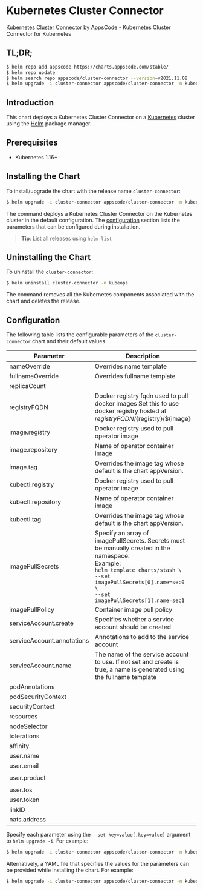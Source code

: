 # Kubernetes Cluster Connector

[Kubernetes Cluster Connector by AppsCode](https://github.com/kubeops/cluster-connector) - Kubernetes Cluster Connector for Kubernetes

## TL;DR;

```bash
$ helm repo add appscode https://charts.appscode.com/stable/
$ helm repo update
$ helm search repo appscode/cluster-connector --version=v2021.11.08
$ helm upgrade -i cluster-connector appscode/cluster-connector -n kubeops --create-namespace --version=v2021.11.08
```

## Introduction

This chart deploys a Kubernetes Cluster Connector on a [Kubernetes](http://kubernetes.io) cluster using the [Helm](https://helm.sh) package manager.

## Prerequisites

- Kubernetes 1.16+

## Installing the Chart

To install/upgrade the chart with the release name `cluster-connector`:

```bash
$ helm upgrade -i cluster-connector appscode/cluster-connector -n kubeops --create-namespace --version=v2021.11.08
```

The command deploys a Kubernetes Cluster Connector on the Kubernetes cluster in the default configuration. The [configuration](#configuration) section lists the parameters that can be configured during installation.

> **Tip**: List all releases using `helm list`

## Uninstalling the Chart

To uninstall the `cluster-connector`:

```bash
$ helm uninstall cluster-connector -n kubeops
```

The command removes all the Kubernetes components associated with the chart and deletes the release.

## Configuration

The following table lists the configurable parameters of the `cluster-connector` chart and their default values.

|         Parameter          |                                                                                                            Description                                                                                                             |             Default             |
|----------------------------|------------------------------------------------------------------------------------------------------------------------------------------------------------------------------------------------------------------------------------|---------------------------------|
| nameOverride               | Overrides name template                                                                                                                                                                                                            | <code>""</code>                 |
| fullnameOverride           | Overrides fullname template                                                                                                                                                                                                        | <code>""</code>                 |
| replicaCount               |                                                                                                                                                                                                                                    | <code>1</code>                  |
| registryFQDN               | Docker registry fqdn used to pull docker images Set this to use docker registry hosted at ${registryFQDN}/${registry}/${image}                                                                                                     | <code>""</code>                 |
| image.registry             | Docker registry used to pull operator image                                                                                                                                                                                        | <code>appscode</code>           |
| image.repository           | Name of operator container image                                                                                                                                                                                                   | <code>cluster-connector</code>  |
| image.tag                  | Overrides the image tag whose default is the chart appVersion.                                                                                                                                                                     | <code>"v0.0.1"</code>           |
| kubectl.registry           | Docker registry used to pull operator image                                                                                                                                                                                        | <code>appscode</code>           |
| kubectl.repository         | Name of operator container image                                                                                                                                                                                                   | <code>kubectl</code>            |
| kubectl.tag                | Overrides the image tag whose default is the chart appVersion.                                                                                                                                                                     | <code>"1.22"</code>             |
| imagePullSecrets           | Specify an array of imagePullSecrets. Secrets must be manually created in the namespace. <br> Example: <br> `helm template charts/stash \` <br> `--set imagePullSecrets[0].name=sec0 \` <br> `--set imagePullSecrets[1].name=sec1` | <code>[]</code>                 |
| imagePullPolicy            | Container image pull policy                                                                                                                                                                                                        | <code>Always</code>             |
| serviceAccount.create      | Specifies whether a service account should be created                                                                                                                                                                              | <code>true</code>               |
| serviceAccount.annotations | Annotations to add to the service account                                                                                                                                                                                          | <code>{}</code>                 |
| serviceAccount.name        | The name of the service account to use. If not set and create is true, a name is generated using the fullname template                                                                                                             | <code>""</code>                 |
| podAnnotations             |                                                                                                                                                                                                                                    | <code>{}</code>                 |
| podSecurityContext         |                                                                                                                                                                                                                                    | <code>{}</code>                 |
| securityContext            |                                                                                                                                                                                                                                    | <code>{}</code>                 |
| resources                  |                                                                                                                                                                                                                                    | <code>{}</code>                 |
| nodeSelector               |                                                                                                                                                                                                                                    | <code>{}</code>                 |
| tolerations                |                                                                                                                                                                                                                                    | <code>[]</code>                 |
| affinity                   |                                                                                                                                                                                                                                    | <code>{}</code>                 |
| user.name                  |                                                                                                                                                                                                                                    | <code>''</code>                 |
| user.email                 |                                                                                                                                                                                                                                    | <code>''</code>                 |
| user.product               |                                                                                                                                                                                                                                    | <code>console-enterprise</code> |
| user.tos                   |                                                                                                                                                                                                                                    | <code>'true'</code>             |
| user.token                 |                                                                                                                                                                                                                                    | <code>''</code>                 |
| linkID                     |                                                                                                                                                                                                                                    | <code>''</code>                 |
| nats.address               |                                                                                                                                                                                                                                    | <code>''</code>                 |


Specify each parameter using the `--set key=value[,key=value]` argument to `helm upgrade -i`. For example:

```bash
$ helm upgrade -i cluster-connector appscode/cluster-connector -n kubeops --create-namespace --version=v2021.11.08 --set replicaCount=1
```

Alternatively, a YAML file that specifies the values for the parameters can be provided while
installing the chart. For example:

```bash
$ helm upgrade -i cluster-connector appscode/cluster-connector -n kubeops --create-namespace --version=v2021.11.08 --values values.yaml
```
